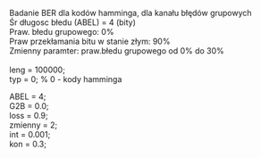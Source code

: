  Badanie BER dla kodów hamminga, dla kanału błędów grupowych <br>
 Śr długosc błedu (ABEL) = 4 (bity) <br>
 Praw. błedu grupowego: 0%  <br>
 Praw przekłamania bitu w stanie złym: 90%  <br>
 Zmienny paramter: praw.błedu grupowego od 0% do 30%  <br>
  <br>
leng = 100000;  <br>
typ = 0;  % 0 - kody hamminga  <br>

ABEL = 4;  <br>
G2B = 0.0;  <br>
loss = 0.9;  <br>
zmienny = 2;  <br>
int = 0.001;  <br>
kon = 0.3;  <br>
